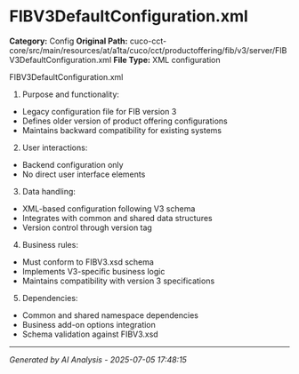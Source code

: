 # FIBV3DefaultConfiguration.xml

**Category:** Config
**Original Path:** cuco-cct-core/src/main/resources/at/a1ta/cuco/cct/productoffering/fib/v3/server/FIBV3DefaultConfiguration.xml
**File Type:** XML configuration

FIBV3DefaultConfiguration.xml
1. Purpose and functionality:
- Legacy configuration file for FIB version 3
- Defines older version of product offering configurations
- Maintains backward compatibility for existing systems

2. User interactions:
- Backend configuration only
- No direct user interface elements

3. Data handling:
- XML-based configuration following V3 schema
- Integrates with common and shared data structures
- Version control through version tag

4. Business rules:
- Must conform to FIBV3.xsd schema
- Implements V3-specific business logic
- Maintains compatibility with version 3 specifications

5. Dependencies:
- Common and shared namespace dependencies
- Business add-on options integration
- Schema validation against FIBV3.xsd

---
*Generated by AI Analysis - 2025-07-05 17:48:15*
